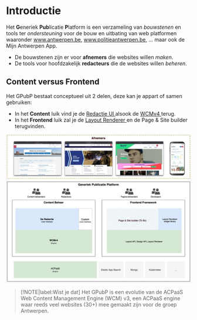 # Introductie
Het **G**eneriek **Pub**licatie **P**latform is een verzameling van *bouwstenen* en tools ter *ondersteuning* voor de bouw en uitbating van web platformen waaronder www.antwerpen.be, www.politieantwerpen.be, ... maar ook de Mijn Antwerpen App.

* De bouwstenen zijn er voor **afnemers** die websites willen *maken*. 
* De tools voor hoofdzakelijk **redacteurs** die de websites willen *beheren*.


## Content versus Frontend
Het GPubP bestaat conceptueel uit 2 delen, deze kan je appart of samen gebruiken:

* In het **Content** luik vind je de [Redactie UI <i class="fa-solid fa-xs fa-arrow-up-right-from-square"></i>](https://redactie.antwerpen.be ':target="_blank"') alsook de [WCMv4 <i class="fa-solid fa-xs fa-arrow-up-right-from-square"></i>](https://acpaas.digipolis.be/nl/product/web-content-management-engine/web-content-management-engine-forms-module ':target="_blank"') terug. 
* In het **Frontend** luik zal je de [Layout Renderer <i class="fa-solid fa-xs fa-arrow-up-right-from-square"></i>](https://layout-renderer-a.antwerpen.be/ ':target="_blank"')  en de Page & Site builder terugvinden.

![GPubP high level](../assets/gpubp.jpg 'High level overzicht van het GPubP')

> [!NOTE|label:Wist je dat]
> Het GPubP is een evolutie van de ACPaaS Web Content Management Engine (WCM) v3, een ACPaaS engine waar reeds veel websites (30+) mee gemaakt zijn voor de groep Antwerpen.
